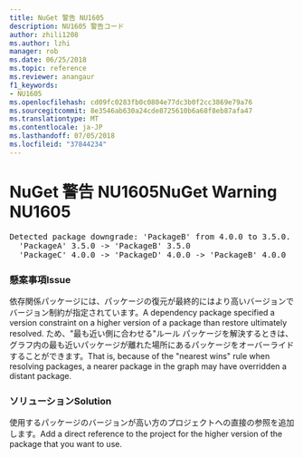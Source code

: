 ```yaml
---
title: NuGet 警告 NU1605
description: NU1605 警告コード
author: zhili1208
ms.author: lzhi
manager: rob
ms.date: 06/25/2018
ms.topic: reference
ms.reviewer: anangaur
f1_keywords:
- NU1605
ms.openlocfilehash: cd09fc0283fb0c0804e77dc3b0f2cc3869e79a76
ms.sourcegitcommit: 8e3546ab630a24cde8725610b6a68f8eb87afa47
ms.translationtype: MT
ms.contentlocale: ja-JP
ms.lasthandoff: 07/05/2018
ms.locfileid: "37844234"
---
```

# <a name="nuget-warning-nu1605"></a><span data-ttu-id="713ab-103">NuGet 警告 NU1605</span><span class="sxs-lookup"><span data-stu-id="713ab-103">NuGet Warning NU1605</span></span>

<pre>Detected package downgrade: 'PackageB' from 4.0.0 to 3.5.0. Reference the package directly from the project to select a different version.<br/>  'PackageA' 3.5.0 -> 'PackageB' 3.5.0<br/>  'PackageC' 4.0.0 -> 'PackageD' 4.0.0 -> 'PackageB' 4.0.0</pre>

### <a name="issue"></a><span data-ttu-id="713ab-104">懸案事項</span><span class="sxs-lookup"><span data-stu-id="713ab-104">Issue</span></span>
<span data-ttu-id="713ab-105">依存関係パッケージには、パッケージの復元が最終的にはより高いバージョンでバージョン制約が指定されています。</span><span class="sxs-lookup"><span data-stu-id="713ab-105">A dependency package specified a version constraint on a higher version of a package than restore ultimately resolved.</span></span> <span data-ttu-id="713ab-106">ため、"最も近い側に合わせる"ルール パッケージを解決するときは、グラフ内の最も近いパッケージが離れた場所にあるパッケージをオーバーライドすることができます。</span><span class="sxs-lookup"><span data-stu-id="713ab-106">That is, because of the "nearest wins" rule when resolving packages, a nearer package in the graph may have overridden a distant package.</span></span>

### <a name="solution"></a><span data-ttu-id="713ab-107">ソリューション</span><span class="sxs-lookup"><span data-stu-id="713ab-107">Solution</span></span>
<span data-ttu-id="713ab-108">使用するパッケージのバージョンが高い方のプロジェクトへの直接の参照を追加します。</span><span class="sxs-lookup"><span data-stu-id="713ab-108">Add a direct reference to the project for the higher version of the package that you want to use.</span></span>